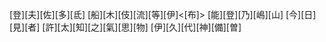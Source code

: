 [登][夫][佐][多][氐] [船][木][伎][流][等][伊]<[布]> [能][登][乃][嶋][山] [今][日][見][者] [許][太][知][之][氣][思][物] [伊][久][代][神][備][曽]
